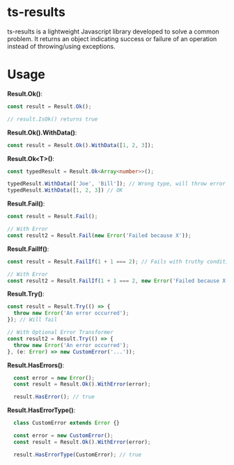 # ts-results

ts-results is a lightweight Javascript library developed to solve a common problem. It returns an object indicating success or failure of an operation instead of throwing/using exceptions.

# Usage

**Result.Ok()**:
```typescript
const result = Result.Ok();

// result.IsOk() returns true
```

**Result.Ok().WithData()**:
```typescript
const result = Result.Ok().WithData([1, 2, 3]);
```

**Result.Ok\<T>()**:
```typescript
const typedResult = Result.Ok<Array<number>>();

typedResult.WithData(['Joe', 'Bill']); // Wrong type, will throw error
typedResult.WithData([1, 2, 3]) // OK
```

**Result.Fail()**:
```typescript
const result = Result.Fail();

// With Error
const result2 = Result.Fail(new Error('Failed because X'));
```

**Result.FailIf()**:
```typescript
const result = Result.FailIf(1 + 1 === 2); // Fails with truthy condition

// With Error
const result2 = Result.FailIf(1 + 1 === 2, new Error('Failed because X'));
```

**Result.Try()**:
```typescript
const result = Result.Try(() => {
  throw new Error('An error occurred');
}); // Will fail

// With Optional Error Transformer
const result2 = Result.Try(() => {
  throw new Error('An error occurred');
}, (e: Error) => new CustomError('...'));
```

**Result.HasErrors()**:
```typescript
  const error = new Error();
  const result = Result.Ok().WithError(error);

  result.HasError(); // true
```

**Result.HasErrorType()**:
```typescript
  class CustomError extends Error {}

  const error = new CustomError();
  const result = Result.Ok().WithError(error);

  result.HasErrorType(CustomError); // true
```
